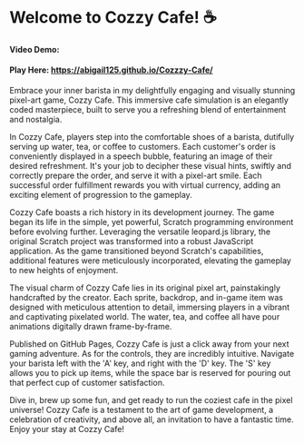 # Welcome to Cozzy Cafe! ☕
#### Video Demo:  <URL HERE>
#### Play Here: https://abigail125.github.io/Cozzzy-Cafe/

Embrace your inner barista in my delightfully engaging and visually stunning pixel-art game, Cozzy Cafe. This immersive cafe simulation is an elegantly coded masterpiece, built to serve you a refreshing blend of entertainment and nostalgia.

In Cozzy Cafe, players step into the comfortable shoes of a barista, dutifully serving up water, tea, or coffee to customers. Each customer's order is conveniently displayed in a speech bubble, featuring an image of their desired refreshment. It's your job to decipher these visual hints, swiftly and correctly prepare the order, and serve it with a pixel-art smile. Each successful order fulfillment rewards you with virtual currency, adding an exciting element of progression to the gameplay.

Cozzy Cafe boasts a rich history in its development journey. The game began its life in the simple, yet powerful, Scratch programming environment before evolving further. Leveraging the versatile leopard.js library, the original Scratch project was transformed into a robust JavaScript application. As the game transitioned beyond Scratch's capabilities, additional features were meticulously incorporated, elevating the gameplay to new heights of enjoyment.

The visual charm of Cozzy Cafe lies in its original pixel art, painstakingly handcrafted by the creator. Each sprite, backdrop, and in-game item was designed with meticulous attention to detail, immersing players in a vibrant and captivating pixelated world. The water, tea, and coffee all have pour animations digitally drawn frame-by-frame.

Published on GitHub Pages, Cozzy Cafe is just a click away from your next gaming adventure. As for the controls, they are incredibly intuitive. Navigate your barista left with the 'A' key, and right with the 'D' key. The 'S' key allows you to pick up items, while the space bar is reserved for pouring out that perfect cup of customer satisfaction.

Dive in, brew up some fun, and get ready to run the coziest cafe in the pixel universe! Cozzy Cafe is a testament to the art of game development, a celebration of creativity, and above all, an invitation to have a fantastic time. Enjoy your stay at Cozzy Cafe!
